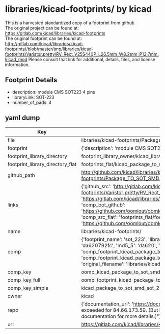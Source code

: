 # libraries/kicad-footprints/ by kicad  
This is a harvested standardized copy of a footprint from github.  
The original project can be found at:  
https://gitlab.com/kicad/libraries/kicad-footprints  
The original footprint can be found at:
http://gitlab.com/kicad/libraries/kicad-footprints//blob/master/tmp/libraries/kicad-footprints/Varistor.pretty/RV_Rect_V25S440P_L26.5mm_W8.2mm_P12.7mm.kicad_mod
Please consult that link for additional, details, files, and license information.  
## Footprint Details
* description: module CMS SOT223 4 pins  
* libraryLink: SOT-223  
* number_of_pads: 4  
## yaml dump  
| Key | Value |  
| --- | --- |  
| file | libraries/kicad-footprints/Package_TO_SOT_SMD.pretty/SOT-223.kicad_mod |  
| footprint | {'description': 'module CMS SOT223 4 pins', 'libraryLink': 'SOT-223', 'number_of_pads': 4} |  
| footprint_library_directory | footprint_library_owner/kicad_libraries/kicad-footprints/ |  
| footprint_library_directory_flat | footprints_flat/kicad_package_to_sot_smd_sot_223/working |  
| github_path | http://github.com/kicad/libraries/kicad-footprints//blob/master/tmp/libraries/kicad-footprints/Package_TO_SOT_SMD.pretty/SOT-223.kicad_mod |  
| links | {'github_src': 'http://gitlab.com/kicad/libraries/kicad-footprints//blob/master/tmp/libraries/kicad-footprints/Varistor.pretty/RV_Rect_V25S440P_L26.5mm_W8.2mm_P12.7mm.kicad_mod', 'github_src_repo': 'https://gitlab.com/kicad/libraries/kicad-footprints', 'oomp_bot': 'footprints/kicad_package_to_sot_smd_sot_223/working', 'oomp_bot_github': 'https://github.com/oomlout/oomlout_oomp_footprint_bot/tree/main/footprints/kicad_package_to_sot_smd_sot_223/working', 'oomp_src_flat': 'footprints_flat/footprints_flat/kicad_package_to_sot_smd_sot_223/working', 'oomp_src_flat_github': 'https://github.com/oomlout/oomlout_oomp_footprint_src/tree/main/footprints_flat/kicad_package_to_sot_smd_sot_223/working'} |  
| name | libraries/kicad-footprints/ |  
| oomp | {'footprint_name': 'sot_223', 'library_name': 'package_to_sot_smd', 'md5': 'da620792fca0d2f9fe366b24c4ee7b4e', 'md5_10': 'da620792fc', 'md5_5': 'da620', 'md5_6': 'da6207', 'oomp_key': 'oomp_kicad_package_to_sot_smd_sot_223', 'oomp_key_extra': 'oomp_footprint_kicad_package_to_sot_smd_sot_223', 'oomp_key_full': 'oomp_footprint_kicad_package_to_sot_smd_sot_223_da6207', 'oomp_key_simple': 'kicad_package_to_sot_smd_sot_223', 'original_filename': 'libraries/kicad-footprints/Package_TO_SOT_SMD.pretty/SOT-223.kicad_mod', 'owner_name': 'kicad'} |  
| oomp_key | oomp_kicad_package_to_sot_smd_sot_223 |  
| oomp_key_full | oomp_footprint_kicad_package_to_sot_smd_sot_223 |  
| oomp_key_simple | kicad_package_to_sot_smd_sot_223 |  
| owner | kicad |  
| repo | {'documentation_url': 'https://docs.github.com/rest/overview/resources-in-the-rest-api#rate-limiting', 'message': "API rate limit exceeded for 84.66.173.59. (But here's the good news: Authenticated requests get a higher rate limit. Check out the documentation for more details.)"} |  
| url | https://gitlab.com/kicad/libraries/kicad-footprints |  

